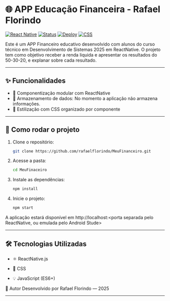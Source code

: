 
# 🌐 APP Educação Financeira - Rafael Florindo

[![React Native](https://img.shields.io/badge/React_Native-0.79.0-61DAFB?logo=react)](https://reactnative.dev/)
[![Status](https://img.shields.io/badge/status-em%20desenvolvimento-yellow)]()
[![Deploy](https://img.shields.io/badge/deploy-localhost-lightgrey)]()
[![CSS](https://img.shields.io/badge/styling-CSS3-blue)]()

Este é um APP Financeiro educativo desenvolvido com alunos do curso técnico em Desenvolvimento de Sistemas 2025 em ReactNative. O projeto tem como objetivo receber a renda liquida e apresentar os resultados do 50-30-20, e explanar sobre cada resultado.

---

## ✨ Funcionalidades

- 🧩 Componentização modular com ReactNative
- 💾 Armazenamento de dados: No momento a aplicação não armazena informações.
- 🎨 Estilização com CSS organizado por componente

---

## 🚀 Como rodar o projeto

1. Clone o repositório:
   ```bash
   git clone https://github.com/rafaelflorindo/MeuFinanceiro.git
2. Acesse a pasta:
    ```bash
    cd MeuFinaceiro
3. Instale as dependências:
    ```bash
    npm install
4. Inicie o projeto:
    ```bash
    npm start
 A aplicação estará disponível em http://localhost:<porta separada pelo ReactNative, ou emulada pelo Android Stude>

 ---

## 🛠️ Tecnologias Utilizadas
- ⚛️ ReactNative.js

- 🎨 CSS

- 💡 JavaScript (ES6+)

📌 Autor
Desenvolvido por Rafael Florindo — 2025

---

